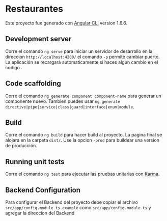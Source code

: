 # Restaurantes

Este proyecto fue generado con [Angular CLI](https://github.com/angular/angular-cli) version 1.6.6.

## Development server

Corre el comando `ng serve` para iniciar un servidor de desarrollo en la direccion `http://localhost:4200/` el comando `-p` permite cambiar puerto. La aplicación se recargará automaticamente si haces algun cambio en el codigo .

## Code scaffolding

Corre el comando `ng generate component component-name` para generar un componente nuevo. Tambien puedes usar `ng generate directive|pipe|service|class|guard|interface|enum|module`.

## Build

Corre el comando `ng build` para hacer build al proyecto. La pagina final se alojara en la carpeta `dist/`. Use la opcion `-prod` para buildear una version de producción.

## Running unit tests

Corre el comando `ng test` para ejecutar las pruebas unitarias con [Karma](https://karma-runner.github.io).

## Backend Configuration

Para configurar el Backend del proyecto debe copiar el archivo `src/app/config.module.ts.example` como `src/app/config.module.ts` y agregar la direccion del Backend
